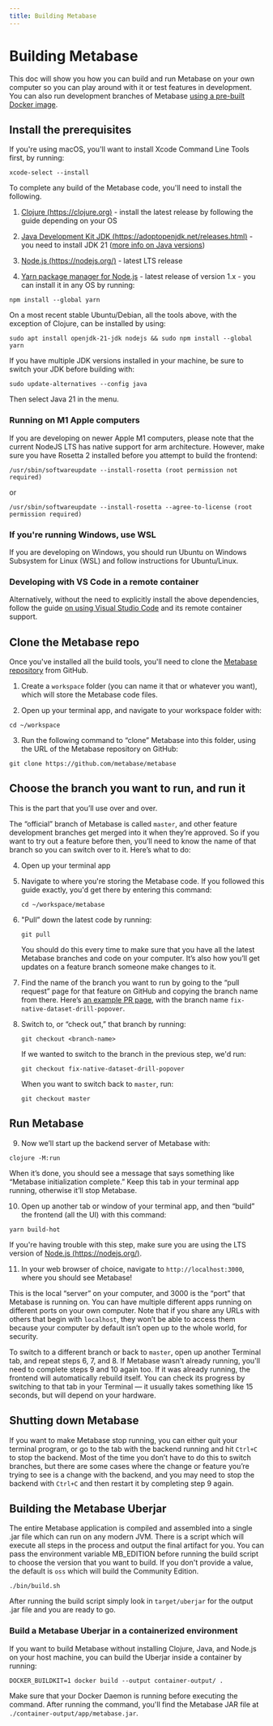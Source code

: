 ```yaml
---
title: Building Metabase
---
```


# Building Metabase

This doc will show you how you can build and run Metabase on your own computer so you can play around with it or test features in development. You can also run development branches of Metabase [using a pre-built Docker image](dev-branch-docker.md).

## Install the prerequisites

If you're using macOS, you'll want to install Xcode Command Line Tools first, by running:

```
xcode-select --install
```

To complete any build of the Metabase code, you'll need to install the following.

1. [Clojure (https://clojure.org)](https://clojure.org/guides/getting_started) - install the latest release by following the guide depending on your OS

2. [Java Development Kit JDK (https://adoptopenjdk.net/releases.html)](https://adoptopenjdk.net/releases.html) - you need to install JDK 21 ([more info on Java versions](../installation-and-operation/running-the-metabase-jar-file.md))

3. [Node.js (https://nodejs.org/)](https://nodejs.org/) - latest LTS release

4. [Yarn package manager for Node.js](https://yarnpkg.com/) - latest release of version 1.x - you can install it in any OS by running:

```
npm install --global yarn
```

On a most recent stable Ubuntu/Debian, all the tools above, with the exception of Clojure, can be installed by using:

```
sudo apt install openjdk-21-jdk nodejs && sudo npm install --global yarn
```

If you have multiple JDK versions installed in your machine, be sure to switch your JDK before building with:

```
sudo update-alternatives --config java
```

Then select Java 21 in the menu.

### Running on M1 Apple computers

If you are developing on newer Apple M1 computers, please note that the current NodeJS LTS has native support for arm architecture. However, make sure you have Rosetta 2 installed before you attempt to build the frontend:

```
/usr/sbin/softwareupdate --install-rosetta (root permission not required)
```

or

```
/usr/sbin/softwareupdate --install-rosetta --agree-to-license (root permission required)
```

### If you're running Windows, use WSL

If you are developing on Windows, you should run Ubuntu on Windows Subsystem for Linux (WSL) and follow instructions for Ubuntu/Linux.

### Developing with VS Code in a remote container

Alternatively, without the need to explicitly install the above dependencies, follow the guide [on using Visual Studio Code](visual-studio-code.md) and its remote container support.

## Clone the Metabase repo

Once you've installed all the build tools, you'll need to clone the [Metabase repository](https://github.com/metabase/metabase) from GitHub.

1. Create a `workspace` folder (you can name it that or whatever you want), which will store the Metabase code files.

2. Open up your terminal app, and navigate to your workspace folder with:

```
cd ~/workspace
```

3. Run the following command to “clone” Metabase into this folder, using the URL of the Metabase repository on GitHub:

```
git clone https://github.com/metabase/metabase
```

## Choose the branch you want to run, and run it

This is the part that you’ll use over and over.

The “official” branch of Metabase is called `master`, and other feature development branches get merged into it when they’re approved. So if you want to try out a feature before then, you’ll need to know the name of that branch so you can switch over to it. Here’s what to do:

4. Open up your terminal app

5. Navigate to where you're storing the Metabase code. If you followed this guide exactly, you'd get there by entering this command:

   ```
   cd ~/workspace/metabase
   ```

6. "Pull” down the latest code by running:

   ```
   git pull
   ```

   You should do this every time to make sure that you have all the latest Metabase branches and code on your computer. It’s also how you’ll get updates on a feature branch someone make changes to it.

7. Find the name of the branch you want to run by going to the “pull request” page for that feature on GitHub and copying the branch name from there. Here’s [an example PR page](https://github.com/metabase/metabase/pull/19138), with the branch name
   `fix-native-dataset-drill-popover`.

8. Switch to, or “check out,” that branch by running:

   ```
   git checkout <branch-name>
   ```

   If we wanted to switch to the branch in the previous step, we'd run:

   ```
   git checkout fix-native-dataset-drill-popover
   ```

   When you want to switch back to `master`, run:

   ```
   git checkout master
   ```

## Run Metabase

9. Now we’ll start up the backend server of Metabase with:

```
clojure -M:run
```

When it’s done, you should see a message that says something like “Metabase initialization complete.” Keep this tab in your terminal app running, otherwise it’ll stop Metabase.

10. Open up another tab or window of your terminal app, and then “build” the frontend (all the UI) with this command:

```
yarn build-hot
```

If you're having trouble with this step, make sure you are using the LTS version of [Node.js (https://nodejs.org/)](https://nodejs.org/).

11. In your web browser of choice, navigate to `http://localhost:3000`, where you should see Metabase!

This is the local “server” on your computer, and 3000 is the “port” that Metabase is running on. You can have multiple different apps running on different ports on your own computer. Note that if you share any URLs with others that begin with `localhost`, they won’t be able to access them because your computer by default isn’t open up to the whole world, for security.

To switch to a different branch or back to `master`, open up another Terminal tab, and repeat steps 6, 7, and 8. If Metabase wasn’t already running, you'll need to complete steps 9 and 10 again too. If it was already running, the frontend will automatically rebuild itself. You can check its progress by switching to that tab in your Terminal — it usually takes something like 15 seconds, but will depend on your hardware.

## Shutting down Metabase

If you want to make Metabase stop running, you can either quit your terminal program, or go to the tab with the backend running and hit `Ctrl+C` to stop the backend. Most of the time you don’t have to do this to switch branches, but there are some cases where the change or feature you’re trying to see is a change with the backend, and you may need to stop the backend with `Ctrl+C` and then restart it by completing step 9 again.

## Building the Metabase Uberjar

The entire Metabase application is compiled and assembled into a single .jar file which can run on any modern JVM. There is a script which will execute all steps in the process and output the final artifact for you. You can pass the environment variable MB_EDITION before running the build script to choose the version that you want to build. If you don't provide a value, the default is `oss` which will build the Community Edition.

    ./bin/build.sh

After running the build script simply look in `target/uberjar` for the output .jar file and you are ready to go.

### Build a Metabase Uberjar in a containerized environment

If you want to build Metabase without installing Clojure, Java, and Node.js on your host machine, you can build the Uberjar inside a container by running:

```
DOCKER_BUILDKIT=1 docker build --output container-output/ .
```

Make sure that your Docker Daemon is running before executing the command. After running the command, you'll find the Metabase JAR file at `./container-output/app/metabase.jar`.
